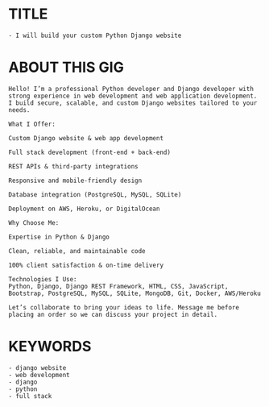 # TITLE
    - I will build your custom Python Django website

# ABOUT THIS GIG

    Hello! I’m a professional Python developer and Django developer with strong experience in web development and web application development. I build secure, scalable, and custom Django websites tailored to your needs.

    What I Offer:

    Custom Django website & web app development

    Full stack development (front-end + back-end)

    REST APIs & third-party integrations

    Responsive and mobile-friendly design

    Database integration (PostgreSQL, MySQL, SQLite)

    Deployment on AWS, Heroku, or DigitalOcean

    Why Choose Me:

    Expertise in Python & Django

    Clean, reliable, and maintainable code

    100% client satisfaction & on-time delivery

    Technologies I Use:
    Python, Django, Django REST Framework, HTML, CSS, JavaScript, Bootstrap, PostgreSQL, MySQL, SQLite, MongoDB, Git, Docker, AWS/Heroku

    Let’s collaborate to bring your ideas to life. Message me before placing an order so we can discuss your project in detail.

# KEYWORDS
    - django website
    - web development
    - django
    - python
    - full stack